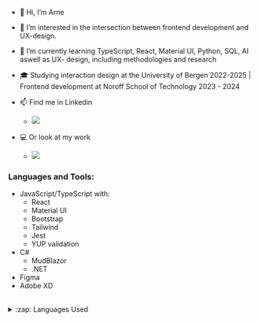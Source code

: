 - 👋 Hi, I’m Arne
- 👀 I’m interested in the intersection between frontend development and UX-design. 
- 🌱 I’m currently learning TypeScript, React, Material UI, Python, SQL, AI aswell as UX- design, including methodologies and research
- 🎓 Studying interaction design at the University of Bergen 2022-2025 | Frontend development at Noroff School of Technology 2023 - 2024

- 📫 Find me in Linkedin
  - [<img src="https://img.shields.io/badge/linkedin-%230077B5.svg?&style=for-the-badge&logo=linkedin&logoColor=white">](https://www.linkedin.com/in/arne-bjelde-hustveit-48ab31276/)
- 💻 Or look at my work
  - [<img src="https://img.shields.io/badge/Portfolio-%23000000.svg?&style=for-the-badge">](https://arnehustveit.myportfolio.com/)
    

### Languages and Tools:
- JavaScript/TypeScript with:
  - React
  - Material UI
  - Bootstrap
  - Tailwind
  - Jest
  - YUP validation
- C#
  - MudBlazor
  - .NET
- Figma
- Adobe XD

</div>
<br/>

<details>
  <summary>:zap: Languages Used</summary>
  <img src="https://github-readme-stats.vercel.app/api/top-langs/?username=ArneBHuset&layout=compact&bg_color=ffffff&text_color=333333">
</details>
